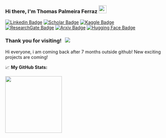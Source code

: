 ### Hi there, I'm Thomas Palmeira Ferraz <img src="https://media.giphy.com/media/hvRJCLFzcasrR4ia7z/giphy.gif" width="25px">

[![Linkedin Badge](https://img.shields.io/badge/-LinkedIn-0e76a8?style=flat-square&logo=Linkedin&logoColor=white)](https://www.linkedin.com/in/thomasferraz/)
[![Scholar Badge](https://img.shields.io/badge/G_Scholar-4285F4?style=flat-square&logo=googlescholar&logoColor=white)](https://scholar.google.com.br/citations?user=piIjq8MAAAAJ&hl=pt-BR)
[![Kaggle Badge](https://img.shields.io/badge/Kaggle-20BEFF?style=flat-square&logo=kaggle&logoColor=black)](https://www.kaggle.com/thomasferraz)
[![ResearchGate Badge](https://img.shields.io/badge/ResearchGate-00CCBB?style=flat-square&logo=researchgate&logoColor=white)](https://www.researchgate.net/profile/Thomas-Palmeira-Ferraz)
[![Arxiv Badge](https://img.shields.io/badge/arXiv-B31B1B?style=flat-square&logo=arxiv&logoColor=white)](https://arxiv.org/search/cs?searchtype=author&query=Ferraz%2C+T+P)
[![Hugging Face Badge](https://img.shields.io/badge/🤗-Hugging_Face-FECC00?style=flat-square)](https://huggingface.co/thomas-ferraz)
<!--Icons from https://github.com/simple-icons/simple-icons/blob/develop/slugs.md and https://simpleicons.org/?q=kaggle and https://shields.io/#your-badge and https://github.com/progfay/shields-with-icon-->

### Thank you for visiting! &nbsp; ![](https://visitor-badge.glitch.me/badge?page_id=thomas-ferraz.thomas-ferraz)

Hi everyone, i am coming back after 7 months outside github! New exciting projects are coming!


📈 **My GitHub Stats:**

<p>
  <img height="180em" src="https://github-readme-stats.vercel.app/api?username=thomas-ferraz&show_icons=true&hide_border=true&&count_private=true&include_all_commits=true&theme=radical" />
  <!-- <img height="180em" src="https://github-readme-stats.vercel.app/api/top-langs/?username=thomas-ferraz&show_icons=true&hide_border=true&layout=compact&langs_count=8&theme=radical&hide=jupyter%20notebook"/> -->
</p>

